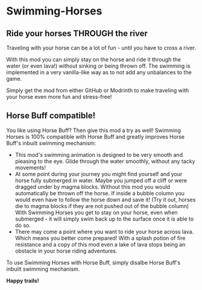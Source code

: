 # Swimming-Horses
## Ride your horses THROUGH the river
Traveling with your horse can be a lot of fun - until you have to cross a river. 

With this mod you can simply stay on the horse and ride it through the water (or even lava!) without sinking or being thrown off. 
The swimming is implemented in a very vanilla-like way as to not add any unbalances to the game.

Simply get the mod from either GitHub or Modrinth to make traveling with your horse even more fun and stress-free!

## Horse Buff compatible!
You like using Horse Buff? Then give this mod a try as well! Swimming Horses is 100% compatible with Horse Buff and greatly improves Horse Buff's inbuilt swimming mechanism: 
- This mod's swimming animation is designed to be very smooth and pleasing to the eye. Glide through the water smoothly, without any tacky movements!
- At some point during your journey you might find yourself and your horse fully submerged in water. Maybe you jumped off a cliff or were dragged under by magma blocks. Without this mod you would automatically be thrown off the horse. If inside a bubble column you would even have to follow the horse down and save it! (Try it out, horses die to magma blocks if they are not pushed out of the bubble column) With Swimming Horses you get to stay on your horse, even when submerged - it will simply swim back up to the surface once it is able to do so.
- There may come a point where you want to ride your horse across lava. Which means you better come prepared! With a splash potion of fire resistance and a copy of this mod even a lake of lava stops being an obstacle in your horse riding adventures.
  
To use Swimming Horses with Horse Buff, simply disalbe Horse Buff's inbuilt swimming mechanism. 

**Happy trails!**
